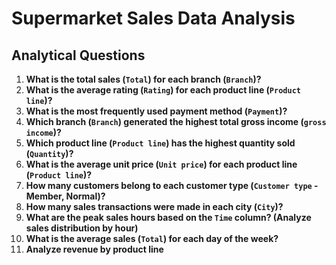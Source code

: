 # Supermarket Sales Data Analysis

## Analytical Questions

1. **What is the total sales (`Total`) for each branch (`Branch`)?**
2. **What is the average rating (`Rating`) for each product line (`Product line`)?**
3. **What is the most frequently used payment method (`Payment`)?**
4. **Which branch (`Branch`) generated the highest total gross income (`gross income`)?**
5. **Which product line (`Product line`) has the highest quantity sold (`Quantity`)?**
6. **What is the average unit price (`Unit price`) for each product line (`Product line`)?**
7. **How many customers belong to each customer type (`Customer type` - Member, Normal)?**
8. **How many sales transactions were made in each city (`City`)?**
9. **What are the peak sales hours based on the `Time` column? (Analyze sales distribution by hour)**
10. **What is the average sales (`Total`) for each day of the week?**
11. **Analyze revenue by product line**
